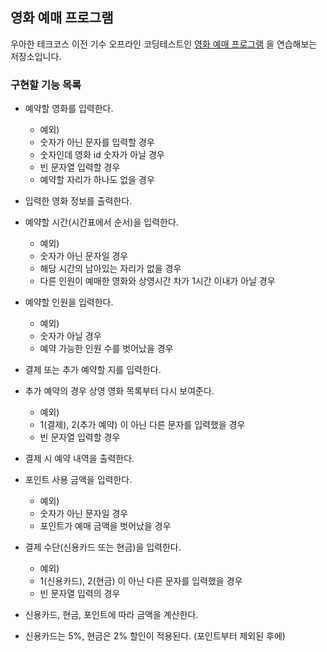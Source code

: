 ## 영화 예매 프로그램
우아한 테크코스 이전 기수 오프라인 코딩테스트인 [영화 예매 프로그램](https://github.com/woowacourse/java-movie-2019) 을
 연습해보는 저장소입니다.
 
 
### 구현할 기능 목록

- 예약할 영화를 입력한다.
    - 예외)
    - 숫자가 아닌 문자를 입력할 경우
    - 숫자인데 영화 id 숫자가 아닐 경우
    - 빈 문자열 입력할 경우
    - 예약할 자리가 하나도 없을 경우

- 입력한 영화 정보를 출력한다.

- 예약할 시간(시간표에서 순서)을 입력한다.
    - 예외)
    - 숫자가 아닌 문자일 경우
    - 해당 시간의 남아있는 자리가 없을 경우
    - 다른 인원이 예매한 영화와 상영시간 차가 1시간 이내가 아닐 경우
    
- 예약할 인원을 입력한다.
    - 예외)
    - 숫자가 아닐 경우
    - 예약 가능한 인원 수를 벗어났을 경우
    
- 결제 또는 추가 예약할 지를 입력한다.
- 추가 예약의 경우 상영 영화 목록부터 다시 보여준다.
    - 예외)
    - 1(결제), 2(추가 예약) 이 아닌 다른 문자를 입력했을 경우
    - 빈 문자열 입력할 경우
    
- 결제 시 예약 내역을 출력한다.
- 포인트 사용 금액을 입력한다.
    - 예외)
    - 숫자가 아닌 문자일 경우
    - 포인트가 예매 금액을 벗어났을 경우
    
- 결제 수단(신용카드 또는 현금)을 입력한다.
    - 예외)
    - 1(신용카드), 2(현금) 이 아닌 다른 문자를 입력했을 경우
    - 빈 문자열 입력의 경우
    
- 신용카드, 현금, 포인트에 따라 금액을 계산한다.
- 신용카드는 5%, 현금은 2% 할인이 적용된다. (포인트부터 제외된 후에)
    
    